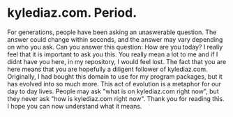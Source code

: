 # kylediaz.com. Period.
For generations, people have been asking an unaswerable question. The answer could change within seconds, and the answer may vary depending on who you ask.
Can you answer this question:
How are you today?
I really feel that it is important to ask you this. You really mean a lot to me and if I didnt have you here, in my repository, I would feel lost. The fact that you are here means that you are hopefully a diligent follower of kylediaz.com. Originally, I had bought this domain to use for my program packages, but it has evolved into so much more. This act of evolution is a metaphor for our day to day lives. People may ask "what is on kylediaz.com right now", but they never ask "how is kylediaz.com right now".
Thank you for reading this. I hope you can now understand what it means.